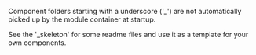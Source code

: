 Component folders starting with a underscore ('_') are not automatically picked up by the 
module container at startup. 

See the '_skeleton' for some readme files and use it as a template for your own components. 
